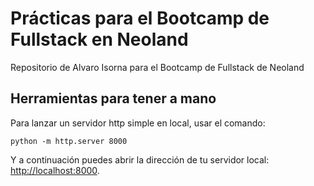 # Prácticas para el Bootcamp de Fullstack en Neoland

Repositorio de Alvaro Isorna para el Bootcamp de Fullstack de Neoland

## Herramientas para tener a mano

Para lanzar un servidor http simple en local, usar el comando:

```terminal
python -m http.server 8000
```

Y a continuación puedes abrir la dirección de tu servidor local: [http://localhost:8000](http://localhost:8000).
